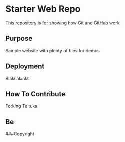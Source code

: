 # Starter Web Repo

This repository is for showing how Git and GitHub work

## Purpose

Sample website with plenty of files for demos

## Deployment

Blalalalaalal

## How To Contribute

Forking
Te tuka

## Be 

###Copyright


